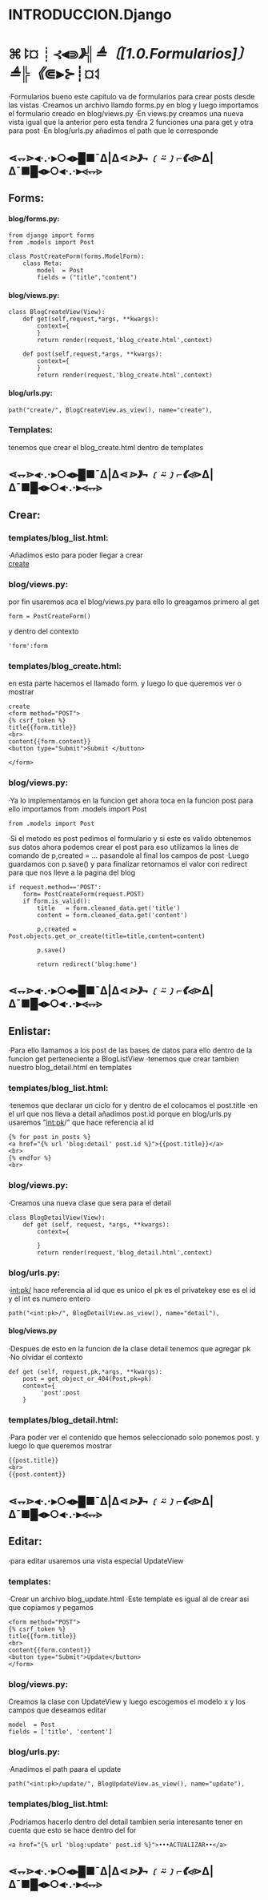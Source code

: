 # INTRODUCCION.Django

# ⌘⥏¤┊⊰⫷⋑_》╣≜〔[1.0.Formularios]〕≜╠《_⋐⫸⊱┊¤⥑
·Formularios bueno este capitulo va de formularios para 
crear posts desde las vistas
·Creamos un archivo llamdo forms.py en blog y luego 
importamos el formulario creado en blog/views.py 
·En views.py creamos una nueva vista igual que la anterior
pero esta tendra 2 funciones una para get y otra para post
·En blog/urls.py  añadimos el path que le corresponde
## ⋖⥐⋗⫷·.·⫸○⫷⫸█■¯Δ|Δ⋖_⋗》¬﹝⍨﹞⌐《⋖_⋗Δ|Δ¯■█⫷⫸○⫷·.·⫸⋖⥐⋗

## Forms:

#### blog/forms.py:
    from django import forms
    from .models import Post

    class PostCreateForm(forms.ModelForm):
        class Meta:
            model  = Post
            fields = ("title","content")
#### blog/views.py:
    class BlogCreateView(View):
        def get(self,request,*args, **kwargs):
            context={
            }
            return render(request,'blog_create.html',context)
        
        def post(self,request,*args, **kwargs):
            context={
            }
            return render(request,'blog_create.html',context)
#### blog/urls.py:
    path("create/", BlogCreateView.as_view(), name="create"),

### Templates:
tenemos que crear el blog_create.html dentro de templates        
## ⋖⥐⋗⫷·.·⫸○⫷⫸█■¯Δ|Δ⋖_⋗》¬﹝⍨﹞⌐《⋖_⋗Δ|Δ¯■█⫷⫸○⫷·.·⫸⋖⥐⋗

## Crear:

### templates/blog_list.html:
·Añadimos esto para poder llegar a crear
    <br>
    <a href="{% url 'blog:create' %}">create</a>
### blog/views.py:
por fin usaremos aca el blog/views.py para ello
lo greagamos primero al get

    form = PostCreateForm()

y dentro del contexto 

    'form':form
### templates/blog_create.html:
en esta parte hacemos el llamado form. y luego lo que 
queremos ver o mostrar

    create
    <form method="POST">
    {% csrf_token %}
    title{{form.title}}
    <br>
    content{{form.content}}
    <button type="Submit">Submit </button>  

    </form>
### blog/views.py:
·Ya lo implementamos en la funcion get ahora toca en la
funcion post para ello importamos from .models import Post

    from .models import Post

·Si el metodo es post pedimos el formulario y si este es valido obtenemos sus datos ahora podemos crear el post para eso utilizamos la lines de comando de p,created = ...
pasandole al final los campos de post
·Luego guardamos con p.save() y para finalizar retornamos el valor con redirect para que nos lleve a la pagina 
del blog

    if request.method=='POST':
        form= PostCreateForm(request.POST)
        if form.is_valid():
            title   = form.cleaned_data.get('title')
            content = form.cleaned_data.get('content')
                
            p,created = Post.objects.get_or_create(title=title,content=content)

            p.save()

            return redirect('blog:home')   
## ⋖⥐⋗⫷·.·⫸○⫷⫸█■¯Δ|Δ⋖_⋗》¬﹝⍨﹞⌐《⋖_⋗Δ|Δ¯■█⫷⫸○⫷·.·⫸⋖⥐⋗

## Enlistar:
·Para ello llamamos a los post de las bases de datos para 
ello dentro de la funcion get perteneciente a BlogListView
·tenemos que crear tambien nuestro blog_detail.html en 
templates
### templates/blog_list.html:
·tenemos que declarar un ciclo for y dentro de el colocamos
el post.title
·en el url que nos lleva a detail añadimos post.id porque 
en blog/urls.py usaremos "<int:pk>/" que hace referencia al id

    {% for post in posts %}
    <a href="{% url 'blog:detail' post.id %}">{{post.title}}</a>
    <br>
    {% endfor %}
    <br>
### blog/views.py:
·Creamos una nueva clase que sera para el detail

    class BlogDetailView(View):
        def get (self, request, *args, **kwargs):
            context={
                
            }
            return render(request,'blog_detail.html',context)
### blog/urls.py:
·<int:pk/> hace referencia al id que es unico el pk es el 
privatekey ese es el id y el int es numero entero

    path("<int:pk>/", BlogDetailView.as_view(), name="detail"),
#### blog/views.py
·Despues de esto en la funcion de la clase detail tenemos
que agregar pk 
·No olvidar el contexto

    def get (self, request,pk,*args, **kwargs):
        post = get_object_or_404(Post,pk=pk)
        context={
             'post':post    
        }
### templates/blog_detail.html:
·Para poder ver el contenido que hemos seleccionado solo
ponemos post. y luego lo que queremos mostrar

    {{post.title}}
    <br>
    {{post.content}}
## ⋖⥐⋗⫷·.·⫸○⫷⫸█■¯Δ|Δ⋖_⋗》¬﹝⍨﹞⌐《⋖_⋗Δ|Δ¯■█⫷⫸○⫷·.·⫸⋖⥐⋗

## Editar:
·para editar usaremos una vista especial UpdateView
### templates:
·Crear un archivo blog_update.html
·Este template es igual al de crear asi que copiamos y pegamos


    <form method="POST">
    {% csrf_token %}
    title{{form.title}}
    <br>
    content{{form.content}}
    <button type="Submit">Update</button>  
    </form>

### blog/views.py:

Creamos la clase con UpdateView y luego escogemos el modelo x
y los campos que deseamos editar 

    model  = Post
    fields = ['title', 'content']

### blog/urls.py:
·Anadimos el path paara el update

    path("<int:pk>/update/", BlogUpdateView.as_view(), name="update"),

### templates/blog_list.html:
.Podriamos hacerlo dentro del detail tambien seria interesante
tener en cuenta que esto se hace dentro del for
  
    <a href="{% url 'blog:update' post.id %}">•••ACTUALIZAR••</a>

## ⋖⥐⋗⫷·.·⫸○⫷⫸█■¯Δ|Δ⋖_⋗》¬﹝⍨﹞⌐《⋖_⋗Δ|Δ¯■█⫷⫸○⫷·.·⫸⋖⥐⋗

